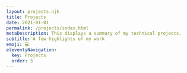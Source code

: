 ```yaml
---
layout: projects.njk
title: Projects
date: 2021-01-01
permalink: /projects/index.html
metaDescription: This displays a summary of my technical projects.
subtitle: A few highlights of my work
emoji: 💻
eleventyNavigation:
  key: Projects
  order: 3
---
```


